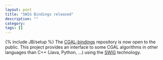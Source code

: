 ```yaml
---
layout: post
title: "SWIG Bindings released"
description: ""
category: 
tags: []
---
```

{% include JB/setup %}
The <a href="https://github.com/CGAL/cgal-swig-bindings">CGAL-bindings</a> repository is now open to the public. This project provides an interface to some CGAL algorithms in other languages than C++ (Java, Python, ...) using the <a href="http://www.swig.org">SWIG</a> technology.
